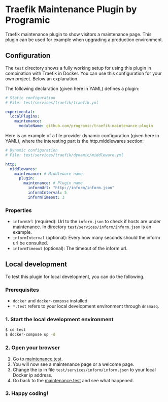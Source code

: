 # Traefik Maintenance Plugin by Programic

Traefik maintenance plugin to show visitors a maintenance page. This plugin can be used for example when upgrading a production environment.

## Configuration

The `test` directory shows a fully working setup for using this plugin in combination with Traefik in Docker. You can use this configuration for your own project. Below an explanation.

The following declaration (given here in YAML) defines a plugin:

```yaml
# Static configuration
# File: test/services/traefik/traefik.yml

experimental:
  localPlugins:
    maintenance:
      moduleName: github.com/programic/traefik-maintenance-plugin

```

Here is an example of a file provider dynamic configuration (given here in YAML), where the interesting part is the http.middlewares section:

```yaml
# Dynamic configuration
# File: test/services/traefik/dynamic/middleware.yml

http:
  middlewares:
    maintenance: # Middleware name
      plugin:
        maintenance: # Plugin name
          informUrl: "http://inform/inform.json"
          informInterval: 5
          informTimeout: 3
```

### Properties

- `informUrl` (required): Url to the `inform.json` to check if hosts are under maintenance. In directory `test/services/inform/inform.json` is an example.
- `informInterval` (optional): Every how many seconds should the inform url be consulted.
- `informTimeout` (optional): The timeout of the inform url.

## Local development

To test this plugin for local development, you can do the following.

### Prerequisites

- `docker` and `docker-compose` installed.
- `*.test` refers to your local development environment through `dnsmasq`.

### 1. Start the local development environment

```bash
$ cd test
$ docker-compose up -d
```

### 2. Open your browser

1. Go to [maintenance.test](http://maintenance.test). 
2. You will now see a maintenance page or a welcome page.
3. Change the ip in file `test/services/inform/inform.json` to your local Docker ip address.
4. Go back to the [maintenance.test](http://maintenance.test) and see what happened.

### 3. Happy coding!